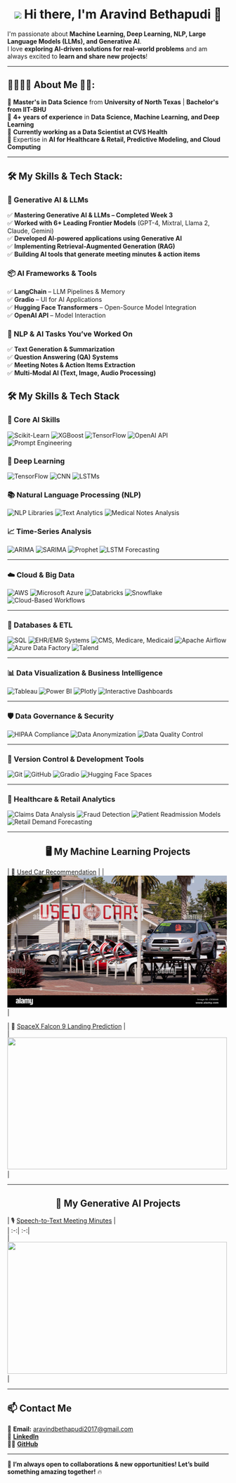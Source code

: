 <h1 align = "center">
  <img src="https://github.com/AravindBethapudi/AravindBethapudi/blob/main/animat-campfire-color.gif" width="75" />
  Hi there, I'm Aravind Bethapudi 👋
</h1>

I'm passionate about **Machine Learning, Deep Learning, NLP, Large Language Models (LLMs), and Generative AI**.  
I love **exploring AI-driven solutions for real-world problems** and am always excited to **learn and share new projects**!

---

<h2> 👨‍🎓🙋‍♂️ About Me 💼🎒: </h2>

🔭 **Master's in Data Science** from **University of North Texas** | **Bachelor's from IIT-BHU**  
🔭 **4+ years of experience** in **Data Science, Machine Learning, and Deep Learning**  
🔭 **Currently working as a Data Scientist at CVS Health**  
🔭 Expertise in **AI for Healthcare & Retail, Predictive Modeling, and Cloud Computing**  

---

<h2> 🛠️ My Skills & Tech Stack: </h2>

### **🚀 Generative AI & LLMs**
✅ **Mastering Generative AI & LLMs – Completed Week 3**  
✅ **Worked with 6+ Leading Frontier Models** (GPT-4, Mixtral, Llama 2, Claude, Gemini)  
✅ **Developed AI-powered applications using Generative AI**  
✅ **Implementing Retrieval-Augmented Generation (RAG)**  
✅ **Building AI tools that generate meeting minutes & action items**  

### **📦 AI Frameworks & Tools**
✅ **LangChain** – LLM Pipelines & Memory  
✅ **Gradio** – UI for AI Applications  
✅ **Hugging Face Transformers** – Open-Source Model Integration  
✅ **OpenAI API** – Model Interaction  

### **📝 NLP & AI Tasks You’ve Worked On**
✅ **Text Generation & Summarization**  
✅ **Question Answering (QA) Systems**  
✅ **Meeting Notes & Action Items Extraction**  
✅ **Multi-Modal AI (Text, Image, Audio Processing)**  

## 🛠️ My Skills & Tech Stack

### **🚀 Core AI Skills**
![Scikit-Learn](https://img.shields.io/badge/Scikit--Learn-F7931E?style=for-the-badge&logo=scikit-learn&logoColor=white)
![XGBoost](https://img.shields.io/badge/XGBoost-FF9900?style=for-the-badge&logo=xgboost&logoColor=white)
![TensorFlow](https://img.shields.io/badge/TensorFlow-FF6F00?style=for-the-badge&logo=tensorflow&logoColor=white)
![OpenAI API](https://img.shields.io/badge/OpenAI_API-412991?style=for-the-badge&logo=openai&logoColor=white)
![Prompt Engineering](https://img.shields.io/badge/Prompt_Engineering-333333?style=for-the-badge&logo=github&logoColor=white)

### **🧠 Deep Learning**
![TensorFlow](https://img.shields.io/badge/TensorFlow-FF6F00?style=for-the-badge&logo=tensorflow&logoColor=white)
![CNN](https://img.shields.io/badge/CNNs-008080?style=for-the-badge&logo=neuralnetwork&logoColor=white)
![LSTMs](https://img.shields.io/badge/LSTMs-004080?style=for-the-badge&logo=deeplearning&logoColor=white)

### **📚 Natural Language Processing (NLP)**
![NLP Libraries](https://img.shields.io/badge/NLP_Libraries-4CAF50?style=for-the-badge&logo=naturallanguageprocessing&logoColor=white)
![Text Analytics](https://img.shields.io/badge/Text_Analytics-009688?style=for-the-badge&logo=textanalysis&logoColor=white)
![Medical Notes Analysis](https://img.shields.io/badge/Medical_Notes_Analysis-3F51B5?style=for-the-badge&logo=healthcare&logoColor=white)

### **📈 Time-Series Analysis**
![ARIMA](https://img.shields.io/badge/ARIMA-800080?style=for-the-badge&logo=timescale&logoColor=white)
![SARIMA](https://img.shields.io/badge/SARIMA-660066?style=for-the-badge&logo=analytics&logoColor=white)
![Prophet](https://img.shields.io/badge/Prophet-9932CC?style=for-the-badge&logo=trendanalysis&logoColor=white)
![LSTM Forecasting](https://img.shields.io/badge/LSTM_Forecasting-4B0082?style=for-the-badge&logo=ml&logoColor=white)

---

### **☁️ Cloud & Big Data**
![AWS](https://img.shields.io/badge/Amazon_AWS-232F3E?style=for-the-badge&logo=amazon-aws&logoColor=white)
![Microsoft Azure](https://img.shields.io/badge/Microsoft_Azure-0078D4?style=for-the-badge&logo=microsoft-azure&logoColor=white)
![Databricks](https://img.shields.io/badge/Databricks-FF3621?style=for-the-badge&logo=databricks&logoColor=white)
![Snowflake](https://img.shields.io/badge/Snowflake-29B5E8?style=for-the-badge&logo=snowflake&logoColor=white)
![Cloud-Based Workflows](https://img.shields.io/badge/Cloud_Workflows-009688?style=for-the-badge&logo=cloud&logoColor=white)

---

### **💾 Databases & ETL**
![SQL](https://img.shields.io/badge/SQL-4479A1?style=for-the-badge&logo=postgresql&logoColor=white)
![EHR/EMR Systems](https://img.shields.io/badge/EHR_EMR_Systems-00695C?style=for-the-badge&logo=healthcare&logoColor=white)
![CMS, Medicare, Medicaid](https://img.shields.io/badge/CMS_Medicare_Medicaid-3E2723?style=for-the-badge&logo=medicare&logoColor=white)
![Apache Airflow](https://img.shields.io/badge/Apache_Airflow-017CEE?style=for-the-badge&logo=apacheairflow&logoColor=white)
![Azure Data Factory](https://img.shields.io/badge/Azure_Data_Factory-0089D6?style=for-the-badge&logo=microsoftazure&logoColor=white)
![Talend](https://img.shields.io/badge/Talend-EB5424?style=for-the-badge&logo=talend&logoColor=white)

---

### **📊 Data Visualization & Business Intelligence**
![Tableau](https://img.shields.io/badge/Tableau-E97627?style=for-the-badge&logo=Tableau&logoColor=white)
![Power BI](https://img.shields.io/badge/PowerBI-F2C811?style=for-the-badge&logo=powerbi&logoColor=black)
![Plotly](https://img.shields.io/badge/Plotly-239120?style=for-the-badge&logo=plotly&logoColor=white)
![Interactive Dashboards](https://img.shields.io/badge/Interactive_Dashboards-7B1FA2?style=for-the-badge&logo=dashboard&logoColor=white)

---

### **🛡️ Data Governance & Security**
![HIPAA Compliance](https://img.shields.io/badge/HIPAA_Compliance-004D40?style=for-the-badge&logo=security&logoColor=white)
![Data Anonymization](https://img.shields.io/badge/Data_Anonymization-1E88E5?style=for-the-badge&logo=dataprivacy&logoColor=white)
![Data Quality Control](https://img.shields.io/badge/Data_Quality_Control-2E7D32?style=for-the-badge&logo=dataquality&logoColor=white)

---

### **📝 Version Control & Development Tools**
![Git](https://img.shields.io/badge/Git-F05032?style=for-the-badge&logo=git&logoColor=white)
![GitHub](https://img.shields.io/badge/GitHub-181717?style=for-the-badge&logo=github&logoColor=white)
![Gradio](https://img.shields.io/badge/Gradio-FF6F00?style=for-the-badge&logo=gradio&logoColor=white)
![Hugging Face Spaces](https://img.shields.io/badge/Hugging_Face_Spaces-FFD700?style=for-the-badge&logo=huggingface&logoColor=black)

---

### **🏥 Healthcare & Retail Analytics**
![Claims Data Analysis](https://img.shields.io/badge/Claims_Data_Analysis-1E88E5?style=for-the-badge&logo=healthcare&logoColor=white)
![Fraud Detection](https://img.shields.io/badge/Fraud_Detection-4CAF50?style=for-the-badge&logo=security&logoColor=white)
![Patient Readmission Models](https://img.shields.io/badge/Patient_Readmission_Models-FF9800?style=for-the-badge&logo=healthcare&logoColor=white)
![Retail Demand Forecasting](https://img.shields.io/badge/Retail_Demand_Forecasting-7B1FA2?style=for-the-badge&logo=retailanalytics&logoColor=white)


---

<h2 align = "center"> 🖥 My Machine Learning Projects </h2>

| 🚀 [Used Car Recommendation](https://github.com/AravindBethapudi/Used-Car-Recommendation) | 
| [<img src = "https://github.com/AravindBethapudi/aravindbethapudi/blob/main/used%20car.jpg?raw=true" width = 500 height = 300/>](https://github.com/AravindBethapudi/Used-Car-Recommendation) |

| 🚀 [SpaceX Falcon 9 Landing Prediction](https://github.com/AravindBethapudi/Falcon) |    
| [<img src = "https://github.com/AravindBethapudi/Falcon/blob/main/images/cover.jpg" width = 500 height = 300/>](https://github.com/AravindBethapudi/Falcon) |

---

<h2 align = "center"> 🚀 My Generative AI Projects </h2>

| 🎙️ [Speech-to-Text Meeting Minutes](https://github.com/AravindBethapudi/Meeting-Minutes-Generator) |  
| :-:| :-:|  
| [<img src = "https://github.com/AravindBethapudi/Meeting-Minutes-Generator/blob/main/images/project.jpg" width = 500 height = 300/>](https://github.com/AravindBethapudi/Meeting-Minutes-Generator) |


---

## 📫 Contact Me  
📧 **Email:** [aravindbethapudi2017@gmail.com](mailto:aravindbethapudi2017@gmail.com)  
🔗 **[LinkedIn](https://linkedin.com/in/aravind-bethapudi-9901151a3/)**  
👨‍💻 **[GitHub](https://github.com/AravindBethapudi)**  

---

🚀 **I’m always open to collaborations & new opportunities! Let’s build something amazing together!** 🔥
